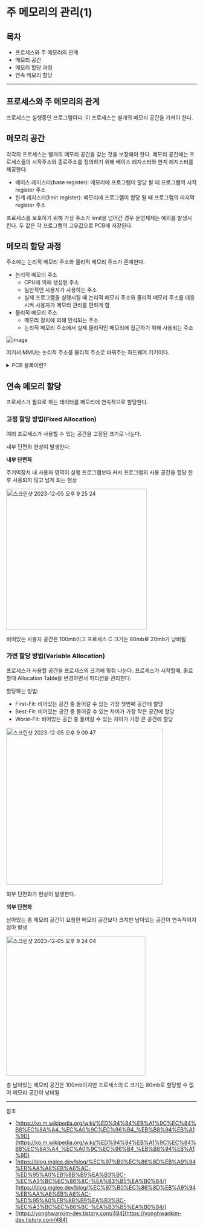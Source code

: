 # 주 메모리의 관리(1)

## 목차
- 프로세스와 주 메모리의 관계
- 메모리 공간
- 메모리 할당 과정
- 연속 메모리 할당

---

## 프로세스와 주 메모리의 관계 
프로세스는 실행중인 프로그램이다. 이 프로세스는 별개의 메모리 공간을 가져야 한다.

## 메모리 공간
각각의 프로세스는 별개의 메모리 공간을 갖는 것을 보장해야 한다. 메모리 공간에는 프로세스들의 시작주소와 종료주소를 정의하기 위해 베이스 레지스터와 한계 레지스터를 제공한다.
- 베이스 레지스터(base register): 메모리에 프로그램이 할당 될 때 프로그램의 시작 register 주소
- 한계 레지스터(limit register): 메모리에 프로그램이 할당 될 때 프로그램의 마지막 register 주소

프로세스를 보호하기 위해 가상 주소가 limit을 넘어간 경우 운영체제는 예외를 발생시킨다. 두 값은 각 프로그램의 고유값으로 PCB에 저장된다.

## 메모리 할당 과정
주소에는 논리적 메모리 주소와 물리적 메모리 주소가 존재한다.
- 논리적 메모리 주소
  - CPU에 의해 생성된 주소
  - 일반적인 사용자가 사용하는 주소
  - 실제 프로그램을 실행시킬 때 논리적 메모리 주소와 물리적 메모리 주소를 대응시켜 사용자가 메모리 관리를 편하게 함
- 물리적 메모리 주소
  - 메모리 장치에 의해 인식되는 주소
  - 논리적 메모리 주소에서 실제 물리적인 메모리에 접근하기 위해 사용되는 주소

![image](https://github.com/STUDY-0x0E/CS-STUDY/assets/123740296/74e6c2fb-a1a6-419b-a1fd-b9aea48d40f6)

여기서 MMU는 논리적 주소를 물리적 주소로 바꿔주는 하드웨어 기기이다.


<details>
  <summary>
      PCB 블록이란?
  </summary>
    프로세스 제어 블록은 프로세스의 정보를 표현한 
  운영 체제 커널의 자료 구조이다. 작업 제어 블록(TCB)라고도 한다.
    
  포함 정보
  - 프로세스 식별자(Process ID)
  - 프로세스 상태: 생성, 준비, 실행, 대기, 완료 상태
  - 프로그램 계수기(Process Counter): 이 프로세르 다음에 시 실행할 명령어의 주소
</details>	


## 연속 메모리 할당
프로세스가 필요로 하는 데이터를 메모리에 연속적으로 할당한다.

### 고정 할당 방법(Fixed Allocation)
여러 프로세스가 사용할 수 있는 공간을 고정된 크기로 나눈다.

내부 단편화 현상이 발생한다.

**내부 단편화**

주기억장치 내 사용자 영역이 실행 프로그램보다 커서 프로그램의 사용 공간을 할당 한 후 사용되지 않고 남게 되는 현상

<img width="372" alt="스크린샷 2023-12-05 오후 9 25 24" src="https://github.com/STUDY-0x0E/CS-STUDY/assets/123740296/b43c358e-d5a3-4a71-9157-800074d5f35c">

비어있는 사용자 공간은 100mb이고 프로세스 C 크기는 80mb로 20mb가 낭비됨

### 가변 할당 방법(Variable Allocation)
프로세스가 사용할 공간을 프로세스의 크기에 맞춰 나눈다. 프로세스가 시작할때, 종료할때 Allocation Table을 변경하면서 파티션을 관리한다.

할당하는 방법:
- First-Fit: 비어있는 공간 중 들어갈 수 있는 가장 첫번째 공간에 할당
- Best-Fit: 비어있는 공간 중 들어갈 수 있는 차이가 가장 작은 공간에 할당
- Worst-Fit: 비어있는 공간 중 들어갈 수 있는 차이가 가장 큰 공간에 할당
<img width="414" alt="스크린샷 2023-12-05 오후 9 09 47" src="https://github.com/STUDY-0x0E/CS-STUDY/assets/123740296/a8d29784-ec66-4a20-bb04-d5d3938855c3">

외부 단편화가 현상이 발생한다.

**외부 단편화**

남아있는 총 메모리 공간이 요청한 메모리 공간보다 크지만 남아있는 공간이 연속적이지 않아 발생

<img width="368" alt="스크린샷 2023-12-05 오후 9 24 04" src="https://github.com/STUDY-0x0E/CS-STUDY/assets/123740296/178e06e0-b4d2-4882-aea8-7349d8c76e4a">

총 남아있는 메모리 공간은 100mb이지만 프로세스의 C 크기는 80mb로 할당할 수 없어 메모리 공간이 낭비됨

---
참조
- [https://ko.m.wikipedia.org/wiki/%ED%94%84%EB%A1%9C%EC%84%B8%EC%8A%A4_%EC%A0%9C%EC%96%B4_%EB%B8%94%EB%A1%9D](https://ko.m.wikipedia.org/wiki/%ED%94%84%EB%A1%9C%EC%84%B8%EC%8A%A4_%EC%A0%9C%EC%96%B4_%EB%B8%94%EB%A1%9D)
- [https://blog.mglee.dev/blog/%EC%97%B0%EC%86%8D%EB%A9%94%EB%AA%A8%EB%A6%AC-%ED%95%A0%EB%8B%B9%EA%B3%BC-%EC%A3%BC%EC%86%8C-%EA%B3%B5%EA%B0%84/](https://blog.mglee.dev/blog/%EC%97%B0%EC%86%8D%EB%A9%94%EB%AA%A8%EB%A6%AC-%ED%95%A0%EB%8B%B9%EA%B3%BC-%EC%A3%BC%EC%86%8C-%EA%B3%B5%EA%B0%84/)
- [https://yonghwankim-dev.tistory.com/484](https://yonghwankim-dev.tistory.com/484)
